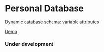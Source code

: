 # Personal Database

Dynamic database schema: variable attributes

[Demo](https://sakryukov.github.io/personal-database-dynamic-schema/code?../data-samples/history.sadb)

### Under development
